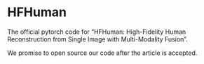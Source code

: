 # HFHuman
The official pytorch code for “HFHuman: High-Fidelity Human Reconstruction from Single Image with Multi-Modality Fusion”.

We promise to open source our code after the article is accepted.
